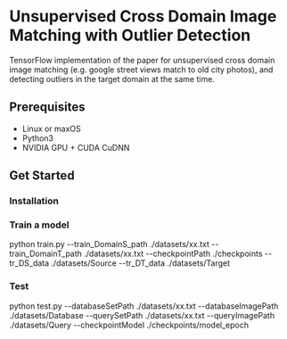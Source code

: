 # Unsupervised Cross Domain Image Matching with Outlier Detection

TensorFlow implementation of the paper for unsupervised cross domain image matching (e.g. google street views match to old city photos), and detecting outliers in the target domain at the same time.

## Prerequisites
- Linux or maxOS
- Python3
- NVIDIA GPU + CUDA CuDNN

## Get Started
### Installation
### Train a model
python train.py --train\_DomainS\_path ./datasets/xx.txt --train\_DomainT\_path ./datasets/xx.txt --checkpointPath ./checkpoints --tr\_DS\_data ./datasets/Source --tr\_DT\_data ./datasets/Target

### Test
python test.py --databaseSetPath ./datasets/xx.txt --databaseImagePath ./datasets/Database --querySetPath ./datasets/xx.txt --queryImagePath ./datasets/Query --checkpointModel ./checkpoints/model_epoch
